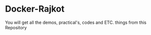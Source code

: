 # Docker-Rajkot
You will get all the demos, practical's, codes and ETC. things from this Repository
